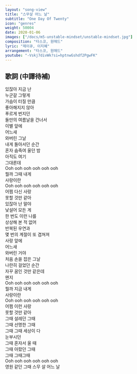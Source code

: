 ```yaml
---
layout: "song-view"
title: "스무살 어느 날"
subtitle: "One Day Of Twenty"
icon: "genres"
weight: 50004
date: 2020-01-06
images: ["/docs/m5-unstable-mindset/unstable-mindset.jpg"]
composition: "타스코, 원매드"
lyric: "제이큐, 이지혜"
arrangement: "타스코, 원매드"
youtube: "-Vskj7divWk?si=hptnwGshdf2PgwFK"
---
```


## 歌詞 (中譯待補)

있잖아 지금 난  
누군갈 그렇게  
가슴이 터질 만큼  
좋아해지지 않아  
푸르게 번지던  
둘만의 여름날을 건너서  
이별 앞에  
어느새  
와버린 그날  
내게 돌아서던 순간  
혼자 숨죽여 울던 밤  
아직도 여기  
그대론데  
Ooh ooh ooh ooh ooh ooh  
뭘까 그때 내게  
사랑이란  
Ooh ooh ooh ooh ooh ooh  
어쩜 다신 사랑  
못할 것만 같아  
있잖아 난 말야  
낯설어 모든 게  
한 번도 이런 나를  
상상해 본 적 없어  
반복된 우연과  
몇 번의 계절이 또 겹쳐져  
사랑 앞에  
어느새  
와버린 거야  
처음 손을 잡은 그날  
나란히 걸었던 순간  
자꾸 꿈인 것만 같은데  
왠지  
Ooh ooh ooh ooh ooh ooh  
뭘까 지금 내게  
사랑이란  
Ooh ooh ooh ooh ooh ooh  
어쩜 이런 사랑  
못할 것만 같아  
그때 설레던 그때  
그때 선명한 그때  
그때 그때 세상이 다  
눈부시던  
그때 혼자서 울 때  
그때 아팠던 그때  
그때 그때그때  
Ooh ooh ooh ooh ooh ooh  
영원 같던 그때 스무 살 어느 날  
